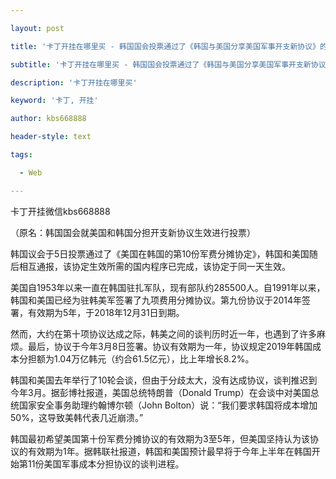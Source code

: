 ---
layout: post
title: '卡丁开挂在哪里买 - 韩国国会投票通过了《韩国与美国分享美国军事开支新协议》的生效。'
subtitle: '卡丁开挂在哪里买 - 韩国国会投票通过了《韩国与美国分享美国军事开支新协议》的生效。'
description: '卡丁开挂在哪里买'
keyword: '卡丁, 开挂'
author: kbs668888
header-style: text
tags:
  - Web
---
卡丁开挂微信kbs668888

（原名：韩国国会就美国和韩国分担开支新协议生效进行投票）

韩国议会于5日投票通过了《美国在韩国的第10份军费分摊协定》，韩国和美国随后相互通报，该协定生效所需的国内程序已完成，该协定于同一天生效。

美国自1953年以来一直在韩国驻扎军队，现有部队约285500人。自1991年以来，韩国和美国已经为驻韩美军签署了九项费用分摊协议。第九份协议于2014年签署，有效期为5年，于2018年12月31日到期。

然而，大约在第十项协议达成之际，韩美之间的谈判历时近一年，也遇到了许多麻烦。最后，协议于今年3月8日签署。协议有效期为一年，协议规定2019年韩国成本分担额为1.04万亿韩元（约合61.5亿元），比上年增长8.2%。

韩国和美国去年举行了10轮会谈，但由于分歧太大，没有达成协议，谈判推迟到今年3月。据彭博社报道，美国总统特朗普（Donald
Trump）在会谈中对美国总统国家安全事务助理约翰博尔顿（John Bolton）说：“我们要求韩国将成本增加50%，这导致美韩代表几近崩溃。”

韩国最初希望美国第十份军费分摊协议的有效期为3至5年，但美国坚持认为该协议的有效期为1年。据韩联社报道，韩国和美国预计最早将于今年上半年在韩国开始第11份美国军事成本分担协议的谈判进程。

